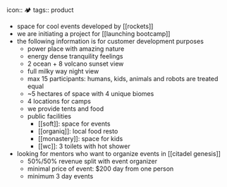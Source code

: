 icon:: 🏕
tags:: product

- space for cool events developed by [[rockets]]
- we are initiating a project for [[launching bootcamp]]
- the following information is for customer development purposes
	- power place with amazing nature
	- energy dense tranquility feelings
	- 2 ocean + 8 volcano sunset view
	- full milky way night view
	- max 15 participants: humans, kids, animals and robots are treated equal
	- ~5 hectares of space with 4 unique biomes
	- 4 locations for camps
	- we provide tents and food
	- public facilities
		- [[soft]]: space for events
		- [[organiq]]: local food resto
		- [[monastery]]: space for kids
		- [[wc]]: 3 toilets with hot shower
- looking for mentors who want to organize events in [[citadel genesis]]
	- 50%/50% revenue split with event organizer
	- minimal price of event: $200 day from one person
	- minimum 3 day events